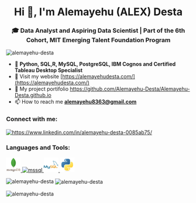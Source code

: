 <h1 align="center">Hi 👋, I'm Alemayehu (ALEX) Desta</h1>
<h3 align="center">🎓 Data Analyst and Aspiring Data Scientist | Part of the 6th Cohort, MIT Emerging Talent Foundation Program</h3>

<p align="left"> <img src="https://komarev.com/ghpvc/?username=alemayehu-desta&label=Profile%20views&color=0e75b6&style=flat" alt="alemayehu-desta" /> </p>

- 🌱 **Python, SQL,R, MySQL, PostgreSQL, IBM Cognos and Certified Tableau Desktop Specialist**
- 📝 Visit my website [https://alemayehudesta.com/](https://alemayehudesta.com/)
- 📝 My project portifolio https://github.com/Alemayehu-Desta/Alemayehu-Desta.github.io
- 📫 How to reach me **alemayehu8363@gmail.com**

<h3 align="left">Connect with me:</h3>
<p align="left">
<a href="https://linkedin.com/in/https://www.linkedin.com/in/alemayehu-desta-0085ab75/" target="blank"><img align="center" src="https://raw.githubusercontent.com/rahuldkjain/github-profile-readme-generator/master/src/images/icons/Social/linked-in-alt.svg" alt="https://www.linkedin.com/in/alemayehu-desta-0085ab75/" height="30" width="40" /></a>
</p>

<h3 align="left">Languages and Tools:</h3>
<p align="left"> <a href="https://www.mongodb.com/" target="_blank" rel="noreferrer"> <img src="https://raw.githubusercontent.com/devicons/devicon/master/icons/mongodb/mongodb-original-wordmark.svg" alt="mongodb" width="40" height="40"/> </a> <a href="https://www.microsoft.com/en-us/sql-server" target="_blank" rel="noreferrer"> <img src="https://www.svgrepo.com/show/303229/microsoft-sql-server-logo.svg" alt="mssql" width="40" height="40"/> </a> <a href="https://www.mysql.com/" target="_blank" rel="noreferrer"> <img src="https://raw.githubusercontent.com/devicons/devicon/master/icons/mysql/mysql-original-wordmark.svg" alt="mysql" width="40" height="40"/> </a> <a href="https://www.python.org" target="_blank" rel="noreferrer"> <img src="https://raw.githubusercontent.com/devicons/devicon/master/icons/python/python-original.svg" alt="python" width="40" height="40"/> </a> </p>

<p><img align="left" src="https://github-readme-stats.vercel.app/api/top-langs?username=alemayehu-desta&show_icons=true&locale=en&layout=compact" alt="alemayehu-desta" /></p>

<p>&nbsp;<img align="center" src="https://github-readme-stats.vercel.app/api?username=alemayehu-desta&show_icons=true&locale=en" alt="alemayehu-desta" /></p>

<p><img align="center" src="https://github-readme-streak-stats.herokuapp.com/?user=alemayehu-desta&" alt="alemayehu-desta" /></p>
